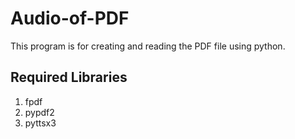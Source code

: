 # Audio-of-PDF

This program is for creating and reading the PDF file using python.

## Required Libraries

1. fpdf
2. pypdf2
3. pyttsx3

